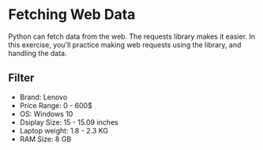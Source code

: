 # Fetching Web Data

Python can fetch data from the web. The requests library makes it easier. In
this exercise, you'll practice making web requests using the library, and
handling the data.

## Filter
- Brand: Lenovo
- Price Range: 0 - 600$
- OS: Windows 10
- Dsiplay Size: 15 - 15.09 inches 
- Laptop weight: 1.8 - 2.3 KG
- RAM Size: 8 GB
